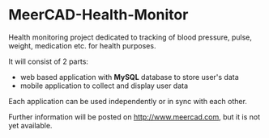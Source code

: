 MeerCAD-Health-Monitor
======================

Health monitoring project dedicated to tracking of blood pressure, pulse, weight, medication etc. for health purposes.

It will consist of 2 parts:
- web based application with __MySQL__ database to store user's data
- mobile application to collect and display user data

Each application can be used independently or in sync with each other.

Further information will be posted on http://www.meercad.com, but it is not yet available. 
